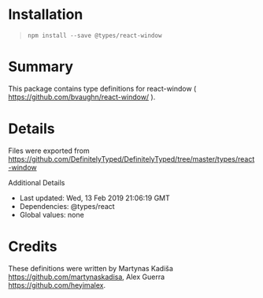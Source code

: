 # Installation
> `npm install --save @types/react-window`

# Summary
This package contains type definitions for react-window ( https://github.com/bvaughn/react-window/ ).

# Details
Files were exported from https://github.com/DefinitelyTyped/DefinitelyTyped/tree/master/types/react-window

Additional Details
 * Last updated: Wed, 13 Feb 2019 21:06:19 GMT
 * Dependencies: @types/react
 * Global values: none

# Credits
These definitions were written by Martynas Kadiša <https://github.com/martynaskadisa>, Alex Guerra <https://github.com/heyimalex>.
